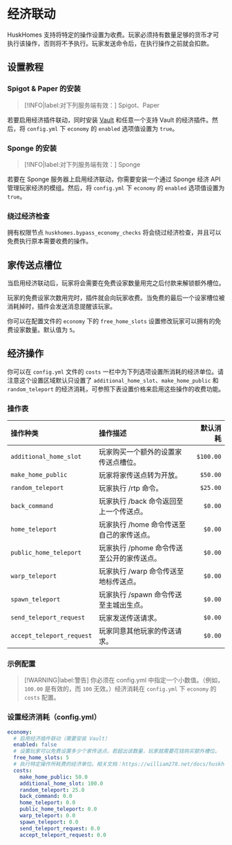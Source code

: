 # 经济联动
HuskHomes 支持将特定的操作设置为收费。玩家必须持有数量足够的货币才可执行该操作，否则将不予执行。玩家发送命令后，在执行操作之前就会扣款。

## 设置教程

### Spigot & Paper 的安装

> [!INFO|label:对下列服务端有效：]
> Spigot、Paper

若要启用经济插件联动，同时安装 [Vault](https://www.spigotmc.org/resources/vault.34315/) 和任意一个支持 Vault 的经济插件。然后，将 `config.yml` 下 `economy` 的 `enabled` 选项值设置为 `true`。

### Sponge 的安装

> [!INFO|label:对下列服务端有效：]
> Sponge

若要在 Sponge 服务器上启用经济联动，你需要安装一个通过 Sponge 经济 API 管理玩家经济的模组。然后，将 `config.yml` 下 `economy` 的 `enabled` 选项值设置为 `true`。

### 绕过经济检查

拥有权限节点 `huskhomes.bypass_economy_checks` 将会绕过经济检查，并且可以免费执行原本需要收费的操作。

## 家传送点槽位

当启用经济联动后，玩家将会需要在免费设家数量用完之后付款来解锁额外槽位。

玩家的免费设家次数用完时，插件就会向玩家收费。当免费的最后一个设家槽位被消耗掉时，插件会发送消息提醒该玩家。

你可以在配置文件的 `economy` 下的 `free_home_slots` 设置修改玩家可以拥有的免费设家数量。默认值为 `5`。

## 经济操作

你可以在 `config.yml` 文件的 `costs` 一栏中为下列选项设置所消耗的经济单位。请注意这个设置区域默认只设置了 `additional_home_slot`、`make_home_public` 和 `random_teleport` 的经济消耗，可参照下表设置价格来启用这些操作的收费功能。

### 操作表

|操作种类|操作描述|默认消耗|
|:---|:---|---:|
|`additional_home_slot`|玩家购买一个额外的设置家传送点槽位。|`$100.00`|
|`make_home_public`|玩家将家传送点转为开放。|`$50.00`|
|`random_teleport`|玩家执行 /rtp 命令。|`$25.00`|
|`back_command`|玩家执行 /back 命令返回至上一个传送点。|`$0.00`|
|`home_teleport`|玩家执行 /home 命令传送至自己的家传送点。|`$0.00`|
|`public_home_teleport`|玩家执行 /phome 命令传送至公开的家传送点。|`$0.00`|
|`warp_teleport`|玩家执行 /warp 命令传送至地标传送点。|`$0.00`|
|`spawn_teleport`|玩家执行 /spawn 命令传送至主城出生点。|`$0.00`|
|`send_teleport_request`|玩家发送传送请求。|`$0.00`|
|`accept_teleport_request`|玩家同意其他玩家的传送请求。|`$0.00`|

### 示例配置

> [!WARNING|label:警告]
> 你必须在 config.yml 中指定一个小数值。（例如，`100.00` 是有效的，而 `100` 无效。）经济消耗在 `config.yml` 下 `economy` 的 `costs` 配置。

### 设置经济消耗（config.yml）

```YAML
economy:
  # 启用经济插件联动（需要安装 Vault）
  enabled: false
  # 设置玩家可以免费设置多少个家传送点，若超出该数量，玩家就需要花钱购买额外槽位。
  free_home_slots: 5
  # 执行特定操作所耗费的经济单位。相关文档：https://william278.net/docs/huskhomes/economy-hook/
  costs:
    make_home_public: 50.0
    additional_home_slot: 100.0
    random_teleport: 25.0
    back_command: 0.0
    home_teleport: 0.0
    public_home_teleport: 0.0
    warp_teleport: 0.0
    spawn_teleport: 0.0
    send_teleport_request: 0.0
    accept_teleport_request: 0.0
```